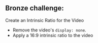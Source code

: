 ## Bronze challenge:

Create an Intrinsic Ratio for the Video

* Remove the video's ```display: none```.
* Apply a 16:9 intrinsic ratio to the video
